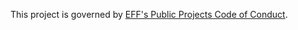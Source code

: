 This project is governed by [EFF's Public Projects Code of Conduct](https://www.eff.org/pages/eppcode).
